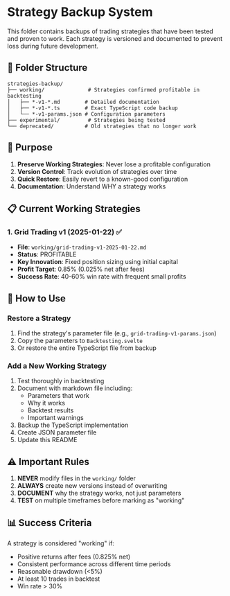 # Strategy Backup System

This folder contains backups of trading strategies that have been tested and proven to work. Each strategy is versioned and documented to prevent loss during future development.

## 📁 Folder Structure

```
strategies-backup/
├── working/              # Strategies confirmed profitable in backtesting
│   ├── *-v1-*.md        # Detailed documentation
│   ├── *-v1-*.ts        # Exact TypeScript code backup
│   └── *-v1-params.json # Configuration parameters
├── experimental/         # Strategies being tested
└── deprecated/          # Old strategies that no longer work
```

## 🎯 Purpose

1. **Preserve Working Strategies**: Never lose a profitable configuration
2. **Version Control**: Track evolution of strategies over time
3. **Quick Restore**: Easily revert to a known-good configuration
4. **Documentation**: Understand WHY a strategy works

## 📋 Current Working Strategies

### 1. Grid Trading v1 (2025-01-22) ✅
- **File**: `working/grid-trading-v1-2025-01-22.md`
- **Status**: PROFITABLE
- **Key Innovation**: Fixed position sizing using initial capital
- **Profit Target**: 0.85% (0.025% net after fees)
- **Success Rate**: 40-60% win rate with frequent small profits

## 🔧 How to Use

### Restore a Strategy
1. Find the strategy's parameter file (e.g., `grid-trading-v1-params.json`)
2. Copy the parameters to `Backtesting.svelte`
3. Or restore the entire TypeScript file from backup

### Add a New Working Strategy
1. Test thoroughly in backtesting
2. Document with markdown file including:
   - Parameters that work
   - Why it works
   - Backtest results
   - Important warnings
3. Backup the TypeScript implementation
4. Create JSON parameter file
5. Update this README

## ⚠️ Important Rules

1. **NEVER** modify files in the `working/` folder
2. **ALWAYS** create new versions instead of overwriting
3. **DOCUMENT** why the strategy works, not just parameters
4. **TEST** on multiple timeframes before marking as "working"

## 📊 Success Criteria

A strategy is considered "working" if:
- Positive returns after fees (0.825% net)
- Consistent performance across different time periods
- Reasonable drawdown (<5%)
- At least 10 trades in backtest
- Win rate > 30%